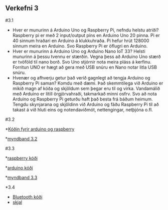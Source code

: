 ## Verkefni 3

#3.1
* Hver er munurinn á Arduino Uno og Raspberry Pi, nefndu helstu atriði? Raspberry pi er með 2 input/output pins en Arduino Uno 20 pinna. Pi er 40 sinnum hraðari en Arduino á klukkuhraða. Pi hefur hrút 128000 sinnum meira en Arduino. Svo Raspberry Pi er öflugri en Arduino.
* Hver er munurinn á Arduino Uno og Arduino Nano IoT 33? Helsti munurinn á þessu tvennu er stærðin. Vegna þess að Arduino Uno stærð er tvöföld til nano borð. Svo Uno stjórnir nota meira pláss á kerfinu. Forritun UNO er hægt að gera með USB snúru en Nano notar litla USB snúru.
* Hvenær og afhverju getur það verið gagnlegt að tengja Arduino og Raspberry Pi saman? Komdu með dæmi. Það skemmtilega við Arduino er mikið magn af kóða og skjöldum sem þegar eru til og virka. Vandamálið með Arduino er lítill örgjörvahraði, takmarkað minni osfrv. Svo að nota Arduino og Raspberry Pi geturðu haft það besta frá báðum heimum. Tengdu skynjarana og skjöldinn við Arduino og fáðu Raspberry Pi til að takast á við hluti eins og notendaviðmót, nettengingar, netþjóna o.fl.

#3.2

*[Kóðin fyrir arduino og raspberry](https://github.com/BjarkiJohannes/VESM/blob/main/hello.py)

*[myndband 3.2](https://streamable.com/fi0aka)

#3.3

*[raspberry kóði](https://github.com/BjarkiJohannes/VESM/blob/main/33.py)

*[arduino kóði](https://github.com/BjarkiJohannes/VESM/blob/main/33ardu.py)

*[myndband 3.3](https://streamable.com/261ub0)

*3.4

* [Bluetooth kóði](https://github.com/BjarkiJohannes/VESM/blob/main/bluetooth.py)
* [skjal](https://github.com/BjarkiJohannes/VESM/blob/main/skj)


